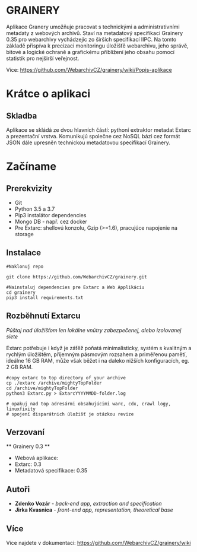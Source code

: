 # GRAINERY 

Aplikace Granery umožňuje pracovat s technickými a administrativními metadaty z webových archivů. Staví na metadatový specifikaci Grainery 0.35 pro webarchivy vychádzejíc zo širších specifikací IIPC. Na tomto základě přispíva k precizaci monitoringu úložišťě webarchivu, jeho správě, bitové a logické ochraně a grafickému přiblížení jeho obsahu pomocí statistik pro nejširší veřejnost. 

Více: https://github.com/WebarchivCZ/grainery/wiki/Popis-aplikace 

# Krátce o aplikaci

## Skladba
 
Aplikace se skládá ze dvou hlavních částí: pythoní extraktor metadat Extarc a prezentační vrstva. Komunikujú společne cez NoSQL bázi cez formát JSON dále upresněn technickou metadatovou specifikací Grainery.

# Začíname

## Prerekvizity

* Git
* Python 3.5 a 3.7 
* Pip3 instalátor dependencies
* Mongo DB - např. cez docker
* Pre Extarc: shellovú konzolu, Gzip (>=1.6), pracujúce napojenie na storage 

## Instalace

```
#Naklonuj repo

git clone https://github.com/WebarchivCZ/grainery.git

#Nainstaluj dependencies pre Extarc a Web Applikáciu
cd grainery
pip3 install requirements.txt

```

## Rozběhnutí Extarcu

*Púštaj nad úložišťom len lokálne vnútry zabezpečenej, alebo izolovanej siete*

Extarc potřebuje i když je záťěž poňatá minimalisticky, systém s kvalitným a rychlým úložištěm, příjemným pásmovým rozsahem a priměřenou pamětí, ideálne 16 GB RAM, může však běžet i na daleko nižších konfiguracích, eg. 2 GB RAM.

```
#copy extarc to top directory of your archive
cp ./extarc /archive/mightyTopFolder  
cd /archive/mightyTopFolder
python3 Extarc.py > ExtarcYYYYMMDD-folder.log

# opakuj nad top adresármi obsahujúcimi warc, cdx, crawl logy, linuxfixity
# spojení disparátnich úložišť je otázkou revize
```

## Verzovaní

** Grainery 0.3 **

* Webová aplikace:
* Extarc: 0.3
* Metadatová specifikace: 0.35 

## Autoři

* **Zdenko Vozár** -  *back-end app, extraction and specification*
* **Jirka Kvasnica** - *front-end app, representation, theoretical base*

## Více

Více najdete v dokumentaci: https://github.com/WebarchivCZ/grainery/wiki
